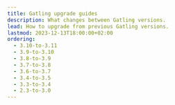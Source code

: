 ```yaml
---
title: Gatling upgrade guides
description: What changes between Gatling versions.
lead: How to upgrade from previous Gatling versions.
lastmod: 2023-12-13T18:00:00+02:00
ordering:
  - 3.10-to-3.11
  - 3.9-to-3.10
  - 3.8-to-3.9
  - 3.7-to-3.8
  - 3.6-to-3.7
  - 3.4-to-3.5
  - 3.3-to-3.4
  - 2.3-to-3.0
---
```

